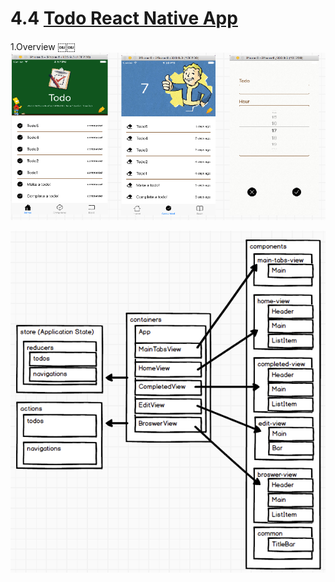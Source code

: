 # 4.4 [Todo React Native App](https://github.com/unbug/TodoRN)

1.Overview
￼￼![](QQ20160721-4.png)

![](QQ20160721-6.png)



